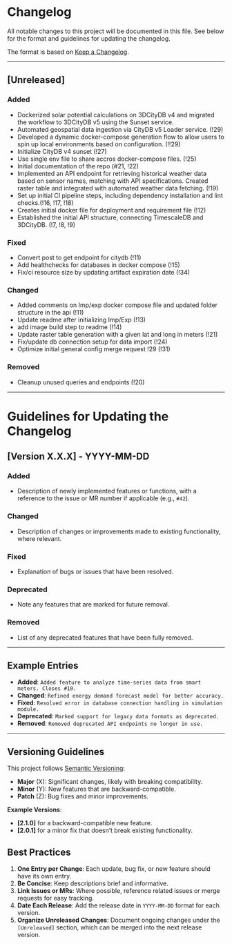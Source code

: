 
# Changelog

All notable changes to this project will be documented in this file. 
See below for the format and guidelines for updating the changelog.

The format is based on [Keep a Changelog](https://keepachangelog.com/en/1.1.0/).

---

## [Unreleased]
### Added
- Dockerized solar potential calculations on 3DCityDB v4 and migrated the workflow to 3DCityDB v5 using the Sunset service.
- Automated geospatial data ingestion via CityDB v5 Loader service. (!29)
- Developed a dynamic docker-compose generation flow to allow users to spin up local environments based on configuration. (!!29)
- Initialize CityDB v4 sunset (!27)
- Use single env file to share accros docker-compose files. (!25)
- Initial documentation of the repo (#21, !22)
- Implemented an API endpoint for retrieving historical weather data based on sensor names, matching with API specifications. Created raster table and integrated with automated weather data fetching. (!19)
- Set up initial CI pipeline steps, including dependency installation and lint checks.(!16, !17, !18)
- Creates initial docker file for deployment and requirement file (!12)
- Established the initial API structure, connecting TimescaleDB and 3DCityDB. (!7, !8, !9)

### Fixed
- Convert post to get endpoint for citydb (!11)
- Add healthchecks for databases in docker compose (!15)
- Fix/ci resource size by updating artifact expiration date (!34)

### Changed
- Added comments on Imp/exp docker compose file and updated folder structure in the api (!11)
- Update readme after initializing Imp/Exp (!13)
- add image build step to readme (!14)
- Update raster table generation with a given lat and long in meters (!21)
- Fix/update db connection setup for data import (!24)
- Optimize initial general config merge request !29 (!31)

### Removed
- Cleanup unused queries and endpoints (!20)

---

# Guidelines for Updating the Changelog
## [Version X.X.X] - YYYY-MM-DD
### Added
- Description of newly implemented features or functions, with a reference to the issue or MR number if applicable (e.g., `#42`).

### Changed
- Description of changes or improvements made to existing functionality, where relevant.

### Fixed
- Explanation of bugs or issues that have been resolved.
  
### Deprecated
- Note any features that are marked for future removal.

### Removed
- List of any deprecated features that have been fully removed.

---

## Example Entries

- **Added**: `Added feature to analyze time-series data from smart meters. Closes #10.`
- **Changed**: `Refined energy demand forecast model for better accuracy.`
- **Fixed**: `Resolved error in database connection handling in simulation module.`
- **Deprecated**: `Marked support for legacy data formats as deprecated.`
- **Removed**: `Removed deprecated API endpoints no longer in use.`

---

## Versioning Guidelines

This project follows [Semantic Versioning](https://semver.org/spec/v2.0.0.html):
- **Major** (X): Significant changes, likely with breaking compatibility.
- **Minor** (Y): New features that are backward-compatible.
- **Patch** (Z): Bug fixes and minor improvements.

**Example Versions**:
- **[2.1.0]** for a backward-compatible new feature.
- **[2.0.1]** for a minor fix that doesn’t break existing functionality.

## Best Practices

1. **One Entry per Change**: Each update, bug fix, or new feature should have its own entry.
2. **Be Concise**: Keep descriptions brief and informative.
3. **Link Issues or MRs**: Where possible, reference related issues or merge requests for easy tracking.
4. **Date Each Release**: Add the release date in `YYYY-MM-DD` format for each version.
5. **Organize Unreleased Changes**: Document ongoing changes under the `[Unreleased]` section, which can be merged into the next release version.


